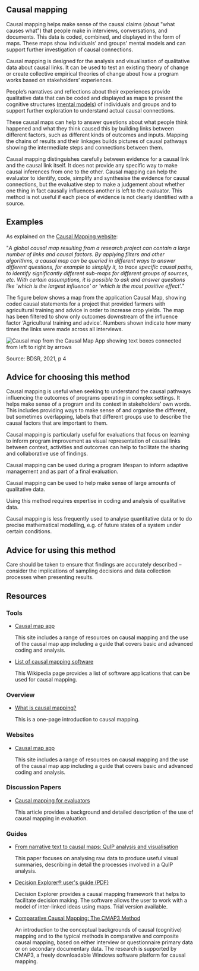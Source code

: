 
## Causal mapping

Causal mapping helps make sense of the causal claims (about "what causes what") that people make in interviews, conversations, and documents. This data is coded, combined, and displayed in the form of maps. These maps show individuals' and groups' mental models and can support further investigation of causal connections.

Causal mapping is designed for the analysis and visualisation of qualitative data about causal links. It can be used to test an existing theory of change or create collective empirical theories of change about how a program works based on stakeholders’ experiences.

People’s narratives and reflections about their experiences provide qualitative data that can be coded and displayed as maps to present the cognitive structures ([mental models](https://www.betterevaluation.org/methods-approaches/methods/articulating-mental-models)) of individuals and groups and to support further exploration to understand actual causal connections.

These causal maps can help to answer questions about what people think happened and what they think caused this by building links between different factors, such as different kinds of outcomes and inputs. Mapping the chains of results and their linkages builds pictures of causal pathways showing the intermediate steps and connections between them.

Causal mapping distinguishes carefully between evidence for a causal link and the causal link itself. It does not provide any specific way to make causal inferences from one to the other. Causal mapping can help the evaluator to identify, code, simplify and synthesise the evidence for causal connections, but the evaluative step to make a judgement about whether one thing in fact causally influences another is left to the evaluator. This method is not useful if each piece of evidence is not clearly identified with a source.

## Examples

As explained on the [Causal Mapping website](https://www.causalmap.app/causal-mapping/):

"*A global causal map resulting from a research project can contain a large number of links and causal factors. By applying filters and other algorithms, a causal map can be queried in different ways to answer different questions, for example to simplify it, to trace specific causal paths, to identify significantly different sub-maps for different groups of sources, etc. With certain assumptions, it is possible to ask and answer questions like 'which is the largest influence' or 'which is the most positive effect'.*"

The figure below shows a map from the application Causal Map, showing coded causal statements for a project that provided farmers with agricultural training and advice in order to increase crop yields. The map has been filtered to show only outcomes downstream of the influence factor ‘Agricultural training and advice’. Numbers shown indicate how many times the links were made across all interviews.

![Causal map from the Causal Map App showing text boxes connected from left to right by arrows](https://www.betterevaluation.org/sites/default/files/2024-07/Figure%203.%20Example%20causal%20map%20looking%20at%20outcomes%20linked%20to%20one%20driver.jpg)

Source: BDSR, 2021, p 4

## Advice for choosing this method

Causal mapping is useful when seeking to understand the causal pathways influencing the outcomes of programs operating in complex settings. It helps make sense of a program and its context in stakeholders’ own words. This includes providing ways to make sense of and organise the different, but sometimes overlapping, labels that different groups use to describe the causal factors that are important to them.

Causal mapping is particularly useful for evaluations that focus on learning to inform program improvement as visual representation of causal links between context, activities and outcomes can help to facilitate the sharing and collaborative use of findings.

Causal mapping can be used during a program lifespan to inform adaptive management and as part of a final evaluation.

Causal mapping can be used to help make sense of large amounts of qualitative data.

Using this method requires expertise in coding and analysis of qualitative data.

Causal mapping is less frequently used to analyse quantitative data or to do precise mathematical modelling, e.g. of future states of a system under certain conditions.

## Advice for using this method

Care should be taken to ensure that findings are accurately described – consider the implications of sampling decisions and data collection processes when presenting results.

## Resources

### Tools

- [Causal map app](https://www.betterevaluation.org/tools-resources/causal-map-app)

  This site includes a range of resources on causal mapping and the use of the causal map app including a guide that covers basic and advanced coding and analysis.

- [List of causal mapping software](https://en.wikipedia.org/wiki/List_of_causal_mapping_software)

  This Wikipedia page provides a list of software applications that can be used for causal mapping.

### Overview

- [What is causal mapping?](https://drive.google.com/file/d/1rnOWJpfFXP757HnsUO0crs0GVWTfclWI/view)

  This is a one-page introduction to causal mapping.

### Websites

- [Causal map app](https://www.betterevaluation.org/tools-resources/causal-map-app)

  This site includes a range of resources on causal mapping and the use of the causal map app including a guide that covers basic and advanced coding and analysis.

### Discussion Papers

- [Causal mapping for evaluators](https://journals.sagepub.com/doi/10.1177/13563890231196601)

  This article provides a background and detailed description of the use of causal mapping in evaluation.

### Guides

- [From narrative text to causal maps: QuIP analysis and visualisation](https://www.betterevaluation.org/tools-resources/narrative-text-causal-maps-quip-analysis-visualisation)

  This paper focuses on analysing raw data to produce useful visual summaries, describing in detail the processes involved in a QuIP analysis.

- [Decision Explorer® user's guide (PDF)](https://banxia.com/pdf/de/DEGuide.pdf)

  Decision Explorer provides a causal mapping framework that helps to facilitate decision making. The software allows the user to work with a model of inter-linked ideas using maps. Trial version available.

- [Comparative Causal Mapping: The CMAP3 Method](https://www.routledge.com/Comparative-Causal-Mapping-The-CMAP3-Method/Laukkanen-Wang/p/book/9780367879655)

  An introduction to the conceptual backgrounds of causal (cognitive) mapping and to the typical methods in comparative and composite causal mapping, based on either interview or questionnaire primary data or on secondary documentary data. The research is supported by CMAP3, a freely downloadable Windows software platform for causal mapping.

